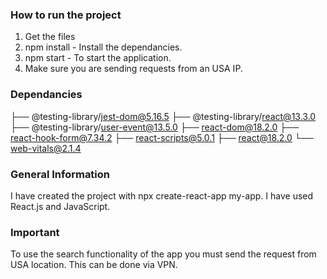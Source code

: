 ### How to run the project

1. Get the files
2. npm install - Install the dependancies.
3. npm start - To start the application.
4. Make sure you are sending requests from an USA IP.

### Dependancies

├── @testing-library/jest-dom@5.16.5
├── @testing-library/react@13.3.0
├── @testing-library/user-event@13.5.0
├── react-dom@18.2.0
├── react-hook-form@7.34.2
├── react-scripts@5.0.1
├── react@18.2.0
└── web-vitals@2.1.4

### General Information

I have created the project with npx create-react-app my-app.
I have used React.js and JavaScript.

### Important

To use the search functionality of the app you must send the request from USA location.
This can be done via VPN.

